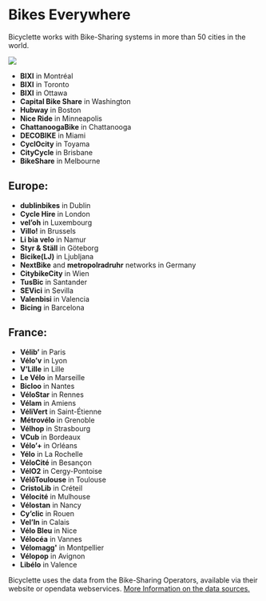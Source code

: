 # Bikes Everywhere

Bicyclette works with Bike-Sharing systems in more than 50 cities in the world.

![](images/screenshots/Europe@2x.png)

* **BIXI** in Montréal
* **BIXI** in Toronto
* **BIXI** in Ottawa
* **Capital Bike Share** in Washington
* **Hubway** in Boston
* **Nice Ride** in Minneapolis
* **ChattanoogaBike** in Chattanooga
* **DECOBIKE** in Miami
* **CyclOcity** in Toyama
* **CityCycle** in Brisbane
* **BikeShare** in Melbourne

## Europe:

* **dublinbikes** in Dublin
* **Cycle Hire** in London
* **vel’oh** in Luxembourg
* **Villo!** in Brussels
* **Li bia velo** in Namur
* **Styr & Ställ** in Göteborg
* **Bicike(LJ)** in Ljubljana
* **NextBike** and **metropolradruhr** networks in Germany
* **CitybikeCity** in Wien
* **TusBic** in Santander
* **SEVici** in Sevilla
* **Valenbisi** in Valencia
* **Bicing** in Barcelona

## France:

* **Vélib’** in Paris
* **Vélo’v** in Lyon
* **V’Lille** in Lille
* **Le Vélo** in Marseille
* **Bicloo** in Nantes
* **VéloStar** in Rennes
* **Vélam** in Amiens
* **VéliVert** in Saint-Étienne
* **Métrovélo** in Grenoble
* **Vélhop** in Strasbourg
* **VCub** in Bordeaux
* **Vélo’+** in Orléans
* **Yélo** in La Rochelle
* **VéloCité** in Besançon
* **VélO2** in Cergy-Pontoise
* **VélôToulouse** in Toulouse
* **CristoLib** in Créteil
* **Vélocité** in Mulhouse
* **Vélostan** in Nancy
* **Cy’clic** in Rouen
* **Vel’In** in Calais
* **Vélo Bleu** in Nice
* **Vélocéa** in Vannes
* **Vélomagg'** in Montpellier
* **Vélopop** in Avignon
* **Libélo** in Valence


Bicyclette uses the data from the Bike-Sharing Operators, available via their website or opendata webservices. [More Information on the data sources.](data.html)

